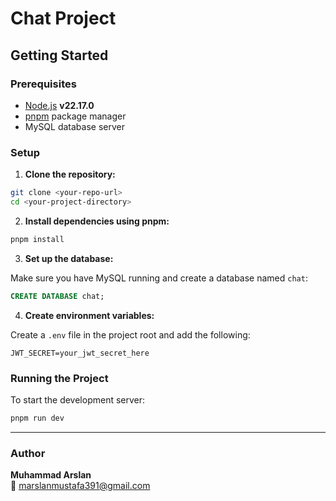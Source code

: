 # Chat Project

## Getting Started

### Prerequisites

- [Node.js](https://nodejs.org/) **v22.17.0**
- [pnpm](https://pnpm.io/) package manager
- MySQL database server

### Setup

1. **Clone the repository:**

```bash
git clone <your-repo-url>
cd <your-project-directory>
```

2. **Install dependencies using pnpm:**

```bash
pnpm install
```

3. **Set up the database:**

Make sure you have MySQL running and create a database named `chat`:

```sql
CREATE DATABASE chat;
```

4. **Create environment variables:**

Create a `.env` file in the project root and add the following:

```
JWT_SECRET=your_jwt_secret_here
```

### Running the Project

To start the development server:

```bash
pnpm run dev
```

---

### Author

**Muhammad Arslan**  
📧 marslanmustafa391@gmail.com